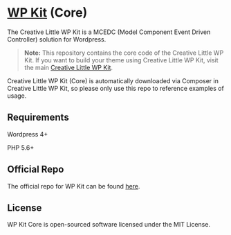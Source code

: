 # [WP Kit](http://creativelittle.uk/wpkit) (Core)

The Creative Little WP Kit is a MCEDC (Model Component Event Driven Controller) solution for Wordpress.

> **Note:** This repository contains the core code of the Creative Little WP Kit. If you want to build your theme using Creative Little WP Kit, visit the main [Creative Little WP Kit](https://github.com/creativelittledots/wp-kit).

Creative Little WP Kit (Core) is automatically downloaded via Composer in Creative Little WP Kit, so please only use this repo to reference examples of usage.

## Requirements

Wordpress 4+

PHP 5.6+

## Official Repo

The official repo for WP Kit can be found [here](https://github.com/creativelittledots/WP-Kit).

## License

WP Kit Core is open-sourced software licensed under the MIT License.